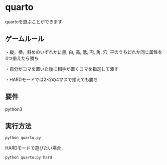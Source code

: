 # quarto

quartoを遊ぶことができます

## ゲームルール

・縦，横，斜めのいずれかに黒, 白, 高, 低, 円, 角, 穴, 平のうちどれか同じ属性を4つ揃えたら勝ち

・自分がコマを置いた後に相手が置くコマを指定して渡す

・HARDモードでは2×2の4マスで揃えても勝ち

## 要件

python3

## 実行方法

```bash
python quarto.py
```

HARDモードで遊びたい場合

```bash
python quarto.py hard
```
